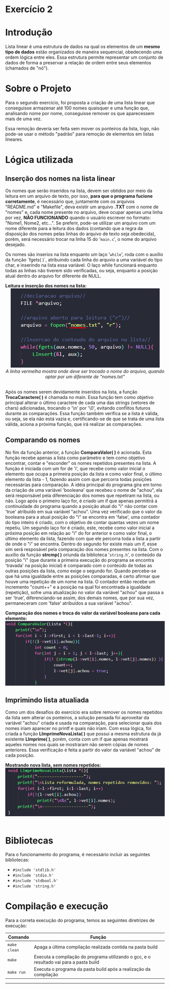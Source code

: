 # Exercício 2
<h1>Introdução</h1>
<p>Lista linear é uma estrutura de dados na qual os elementos de um <b>mesmo tipo de dados</b> estão organizados de maneira sequencial, obedecendo uma ordem lógica entre eles. Essa estrutura permite representar um conjunto de dados de forma a preservar a relação de ordem entre seus elementos (chamados de "nó").</p>

<h1>Sobre o Projeto</h1>
<p>Para o segundo exercício, foi proposta a criação de uma lista linear que conseguisse armazenar até 100 nomes quaisquer e 
uma função que, analisando nome por nome, conseguisse remover os que aparecessem mais de uma vez.</p>
<p>Essa remoção deveria ser feita sem mover os ponteiros da lista, logo, não pode-se usar o método "padrão" para remoção de elementos em listas lineares.</p>

<h1>Lógica utilizada</h1>
<h2>Inserção dos nomes na lista linear</h2>
<p>Os nomes que serão inseridos na lista, devem ser obtidos por meio da leitura em um arquivo de texto, por isso, <b>para que o programa fucione corretamente</b>, é necessário que, juntamente com os arquivos "README.md" e "Makefile", deva existir um arquivo <b>.TXT</b> com o nome de "nomes" e, cada nome presente no arquivo, deve ocupar apenas uma linha por vez, <b>NÃO FUNCIONANDO</b> quando o usuário escrever no formato: "Nome1, Nome2, etc...". Se preferir, pode-se utilizar um arquivo com um nome diferente para a leitura dos dados (contando que a regra da disposição dos nomes pelas linhas do arquivo de texto seja obedecida), porém, será necessário trocar na linha 15 do '<code>main.c</code>', o nome do arquivo desejado.</p>
<p>Os nomes são inserios na lista enquanto um laço '<code>while</code>', roda com o auxílio da função `fgets( )`, atribuindo cada linha do arquvio a uma variável do tipo char, e inserindo na lista essa variável. O laço while funcionará enquanto todas as linhas não tiverem sido verificadas, ou seja, enquanto a posição atual dentro do arquivo for diferente de NULL.</p>
<b>Leitura e inserção dos nomes na lista:</b>
<div align="center">
    <img src="imgs/inserção_na_lista.png">
</div>
<center> <i>A linha vermelha mostra onde deve ser trocado o nome do arquivo, quando optar por um diferente de "nomes.txt"</i></center>
<br/>
<p>Após os nomes serem devidamente inseridos na lista, a função <b>TrocaCaractere( )</b> é chamada no main. Essa função tem como objetivo principal alterar o último caractere de cada uma das strings (vetores de chars) adicionadas, trocando o '\n' por '\0', evitando conflitos futuros durante as comparações. Essa função também verifica se a lista é válida, ou seja, se ela não está vazia e, certificando-se de que se trata de uma lista válida, aciona a próxima função, que irá realizar as comparações.</p>

<h2>Comparando os nomes</h2>
<p>No fim da função anterior, a função <b>ComparaValor( )</b> é acionada. Esta função recebe apenas a lista como parâmetro e tem como objetivo encontrar, contar e "esconder" os nomes repetidos presentes na lista. A função é iniciada com um for de 'i', que recebe como valor inicial o elemento que ocupa a primeira posição da lista e como valor final, o último elemento da lista - 1, fazendo assim com que percorra todas posições necessárias para comparação. A idéia principal do programa gira em torno da criação de uma variável 'booleana' que recebeu o nome de "achou", ela será responsável pela diferenciação dos nomes que repetiram na lista, ou não. Logo após o primeiro laço for, é criado um if que apenas permitirá a continuidade do programa quando a posição atual do "i" não contar com 'true' atribuído em sua variável "achou". Uma vez verificado que o valor da booleana para a atual posição do "i" se encontra em 'false', uma contador do tipo inteiro é criado, com o objetivo de contar quantas vezes um nome repetiu. Um segundo laço for é criado, este, recebe como valor inicial a próxima posição em relação ao "i" do for anterior e como valor final, o último elemento da lista, fazendo com que ele percorra toda a lista a partir de onde o "i" se encontra. Dentro do segundo for existe mais um if, esse sim será resposável pela comparação dos nomes presentes na lista. Com o auxílio da função <b>strcmp( )</b> oriunda da biblioteca '<code>string.h</code>', o conteúdo da posição "i" (que durante a primeira execução do programa se encontra 'travada' na posição inicial) é comparado com o conteúdo de todas as outras posições da lista, como exige o segundo for. Quando percebe-se que há uma igualdade entre as posições comparadas, é certo afirmar que houve uma repetição de um nome na lista. O contador então recebe um incremento "count++" e a posição na qual foi encontrada a igualdade (repetição), sofre uma atualização no valor da variável "achou" que passa a ser 'true', diferenciando-se assim, dos demais nomes, que por sua vez, permaneceram com 'false' atribuidos a sua variável "achou".</p>
<b>Comparação dos nomes e troca do valor da variável booleana para cada elemento:</b>
<div align="center">
    <img width="700px" src="imgs/comparação_nomes.png">
</div>

<h2>Imprimindo lista atualiada</h2>
<p>Como um dos desafios do exercício era sobre remover os nomes repetidos da lista sem alterar os ponteiros, a solução pensada foi aproveitar da variável "achou" criada e usada na comparação, para selecionar quais dos nomes iriam aparecer no printf e quais não iriam. Com essa lógica, foi criada a função <b>LImprimeNovaLista( )</b> que possui a mesma estrutura da já existente <b>LImprime( )</b>, porém, conta com um if que apenas mostrará aqueles nomes nos quais se mostraram não serem cópias de nomes anteriores. Essa verificação é feita a partir do valor da variável "achou" de cada posição.</p>
<b>Mostrando nova lista, sem nomes repetidos:</b>
<div align="center">
    <img src="imgs/lista_nova.png">
</div>
<br/>
<h1>Bibliotecas</h1>
<p>Para o funcionamento do programa, é necessário incluir as seguintes bibliotecas: 
<ul>
    <li><code>#include 'stdlib.h'</code></li>
    <li><code>#include 'stdio.h'</code></li>
    <li><code>#include 'stdbool.h'</code></li>
    <li><code>#include 'string.h'</code></li>
</ul>

<h1>Compilação e execução</h1>
<p>Para a correta execução do programa, temos as seguintes diretrizes de execução:<p>


| Comando                |  Função                                                                                           |                     
| -----------------------| ------------------------------------------------------------------------------------------------- |
|  `make clean`          | Apaga a última compilação realizada contida na pasta build                                        |
|  `make`                | Executa a compilação do programa utilizando o gcc, e o resultado vai para a pasta build           |
|  `make run`            | Executa o programa da pasta build após a realização da compilação                                 |
<hr/>
